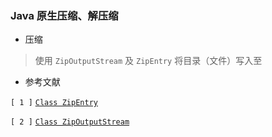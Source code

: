 ### Java 原生压缩、解压缩

- 压缩

> 使用 `ZipOutputStream` 及 `ZipEntry` 将目录（文件）写入至
> 
>
>

- 参考文献

`[ 1 ]` [`Class ZipEntry`](https://www.apiref.com/java11-zh/java.base/java/util/zip/ZipEntry.html)

`[ 2 ]` [`Class ZipOutputStream`](https://www.apiref.com/java11-zh/java.base/java/util/zip/ZipOutputStream.html)
